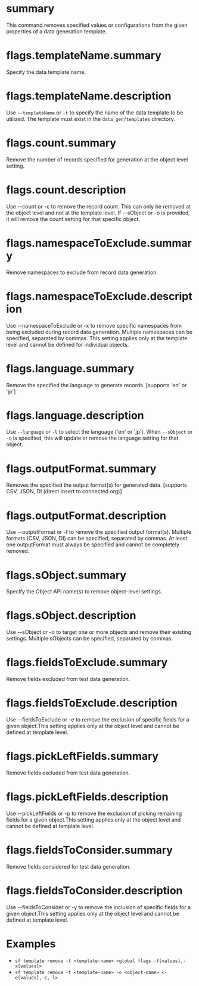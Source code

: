 # summary

This command removes specified values or configurations from the given properties of a data generation template.

# flags.templateName.summary

Specify the data template name.

# flags.templateName.description

Use `--templateName` or `-t` to specify the name of the data template to be utilized. The template must exist in the `data_gen/templates` directory.

# flags.count.summary

Remove the number of records specified for generation at the object level setting.

# flags.count.description

Use --count or -c to remove the record count. This can only be removed at the object level and not at the template level. If --sObject or -o is provided, it will remove the count setting for that specific object.

# flags.namespaceToExclude.summary

Remove namespaces to exclude from record data generation.

# flags.namespaceToExclude.description

Use --namespaceToExclude or -x to remove specific namespaces from being excluded during record data generation. Multiple namespaces can be specified, separated by commas. This setting applies only at the template level and cannot be defined for individual objects.

# flags.language.summary

Remove the specified the language to generate records. [supports 'en' or 'jp']

# flags.language.description

Use `--language` or `-l` to select the language ('en' or 'jp'). When `--sObject` or `-o` is specified, this will update or remove the language setting for that object.

# flags.outputFormat.summary

Removes the specified the output format(s) for generated data. [supports CSV, JSON, DI (direct insert to connected org)]

# flags.outputFormat.description

Use --outputFormat or -f to remove the specified output format(s). Multiple formats (CSV, JSON, DI) can be specified, separated by commas. At least one outputFormat must always be specified and cannot be completely removed.

# flags.sObject.summary

Specify the Object API name(s) to remove object-level settings.

# flags.sObject.description

Use --sObject or -o to target one or more objects and remove their existing settings. Multiple sObjects can be specified, separated by commas.

# flags.fieldsToExclude.summary

Remove fields excluded from test data generation.

# flags.fieldsToExclude.description

Use --fieldsToExclude or -e to remove the exclusion of specific fields for a given object.This setting applies only at the object level and cannot be defined at template level.

# flags.pickLeftFields.summary

Remove fields excluded from test data generation.

# flags.pickLeftFields.description

Use --pickLeftFields or -p to remove the exclusion of picking remaining fields for a given object.This setting applies only at the object level and cannot be defined at template level.

# flags.fieldsToConsider.summary

Remove fields considered for test data generation.

# flags.fieldsToConsider.description

Use --fieldsToConsider or -y to remove the inclusion of specific fields for a given object.This setting applies only at the object level and cannot be defined at template level.

# Examples

- `sf template remove -t <template-name> <global flags -f[values],-x[values]>`
- `sf template remove -t <template-name> -o <object-name> <-e[values],-c,-l>`

